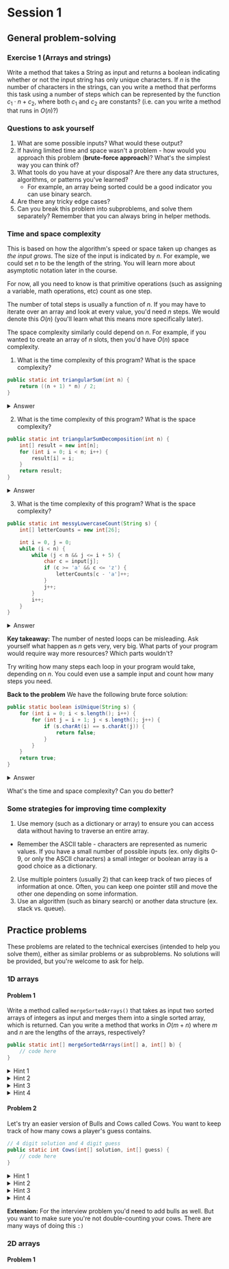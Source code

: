 # Session 1

## General problem-solving

### Exercise 1 (Arrays and strings)

Write a method that takes a String as input and returns a boolean indicating whether or not the input string has only unique characters. If $n$ is the number of characters in the strings, can you write a method that performs this task using a number of steps which can be represented by the function $c_1 \cdot n + c_2$, where both $c_1$ and $c_2$ are constants? (i.e. can you write a method that runs in $O(n)$?)

### Questions to ask yourself

1. What are some possible inputs? What would these output?
2. If having limited time and space wasn't a problem - how would you approach this problem (**brute-force approach**)? What's the simplest way you can think of?
3. What tools do you have at your disposal? Are there any data structures, algorithms, or patterns you've learned?
   - For example, an array being sorted could be a good indicator you can use binary search.
4. Are there any tricky edge cases?
5. Can you break this problem into subproblems, and solve them separately? Remember that you can always bring in helper methods.

### Time and space complexity

This is based on how the algorithm's speed or space taken up changes as _the input grows_. The size of the input is indicated by $n$. For example, we could set $n$ to be the length of the string. You will learn more about asymptotic notation later in the course.

For now, all you need to know is that primitive operations (such as assigning a variable, math operations, etc) count as one step.

The number of total steps is usually a function of $n$. If you may have to iterate over an array and look at every value, you'd need $n$ steps. We would denote this $O(n)$ (you'll learn what this means more specifically later).

The space complexity similarly could depend on $n$. For example, if you wanted to create an array of $n$ slots, then you'd have $O(n)$ space complexity.

1. What is the time complexity of this program? What is the space complexity?

```java
public static int triangularSum(int n) {
    return ((n + 1) * n) / 2;
}
```

<details>
    <summary>Answer</summary>
    O(1) time and space
</details>

2. What is the time complexity of this program? What is the space complexity?

```java
public static int triangularSumDecomposition(int n) {
    int[] result = new int[n];
    for (int i = 0; i < n; i++) {
        result[i] = i;
    }
    return result;
}
```

<details>
    <summary>Answer</summary>
    O(n) time and space
</details>

3. What is the time complexity of this program? What is the space complexity?

```java
public static int messyLowercaseCount(String s) {
    int[] letterCounts = new int[26];

    int i = 0, j = 0;
    while (i < n) {
        while (j < n && j <= i + 5) {
            char c = input[j];
            if (c >= 'a' && c <= 'z') {
                letterCounts[c - 'a']++;
            }
            j++;
        }
        i++;
    }
}
```

<details>
    <summary>Answer</summary>
    It's tempted to say that this is O(n^2) since we see an inner nested loop. But notice that the inner loop runs a maximum of 5 times, no matter what n is. This gives us a time complexity of O(n). We use constant space for our character array, so the space complexity is O(1).
</details>

**Key takeaway:** The number of nested loops can be misleading. Ask yourself what happen as $n$ gets very, very big. What parts of your program would require way more resources? Which parts wouldn't?

Try writing how many steps each loop in your program would take, depending on $n$. You could even use a sample input and count how many steps you need.

**Back to the problem**
We have the following brute force solution:

```java
public static boolean isUnique(String s) {
    for (int i = 0; i < s.length(); i++) {
        for (int j = i + 1; j < s.length(); j++) {
            if (s.charAt(i) == s.charAt(j)) {
                return false;
            }
        }
    }
    return true;
}
```

<details>
    <summary>Answer</summary>
    Time: O(n^2), Space: O(1)
</details>

What's the time and space complexity? Can you do better?

### Some strategies for improving time complexity

1. Use memory (such as a dictionary or array) to ensure you can access data without having to traverse an entire array.

- Remember the ASCII table - characters are represented as numeric values. If you have a small number of possible inputs (ex. only digits 0-9, or only the ASCII characters) a small integer or boolean array is a good choice as a dictionary.

2. Use multiple pointers (usually 2) that can keep track of two pieces of information at once. Often, you can keep one pointer still and move the other one depending on some information.
3. Use an algorithm (such as binary search) or another data structure (ex. stack vs. queue).

## Practice problems

These problems are related to the technical exercises (intended to help you solve them), either as similar problems or as subproblems. No solutions will be provided, but you're welcome to ask for help.

### 1D arrays

#### Problem 1

Write a method called `mergeSortedArrays()` that takes as input two sorted arrays of integers as input and merges them into a single sorted array, which is returned. Can you write a method that works in $O(m + n)$ where $m$ and $n$ are the lengths of the arrays, respectively?

```java
public static int[] mergeSortedArrays(int[] a, int[] b) {
    // code here
}

```

<details>
    <summary>Hint 1</summary>
    Use two different pointers for each of the arrays. 
</details>

<details>
    <summary>Hint 2</summary>
    At the start of each iteration, you could choose to the value pointed to by one of the pointers, or add both of the values from both pointers. But is there a case where either of these approaches would fail? Consider A = [0, 1, 2] and B = [2, 5]
</details>

<details>
    <summary>Hint 3</summary>
    Now, you might choose to move either pointer A or pointer B. To make this decision, consider that you only have access to the element currently stored at pointer A, and the element currently stored at pointer B. With this limited information, what's the best move you can make?
</details>

<details>
    <summary>Hint 4</summary>
    Let's say you have A = [0, 1, 3, 4] and [2, 5, 6]. Your pointer starts at 0 in the first array, and 2 in the second. You'd put the 0 in your sorted array first. But after this, you have to decide to move either the pointer pointing to the smaller value (A) or the pointer pointing to the larger value (B). If you move the A pointer, you'd end up at 2, and would compare A[1] = 2 with B[0] = 2. But if you move the B pointer, you'd end up at 5, and be comparing A[0] = 0 with A[1] = 5. Should you move the pointer at the smaller or larger value? Why? 
</details>

#### Problem 2

Let's try an easier version of Bulls and Cows called Cows. You want to keep track of how many cows a player's guess contains.

```java
// 4 digit solution and 4 digit guess
public static int Cows(int[] solution, int[] guess) {
    // code here
}
```

<details>
    <summary>Hint 1</summary>
    Focus on a single letter for now. How would you detect if there's a "cow" in the guess?
</details>

<details>
    <summary>Hint 2</summary>
    The difficulty here is that you could have multiple cows, and multiple of the same cow (ex. '4512' and '1229'). You'd need to keep track of each cow somehow. 
</details>

<details>
    <summary>Hint 3</summary>
    Try using an integer array (or even multiple...) as a dictionary. If you could keep track of the frequency of each digit in both the guess and the solution, how could you use this information to get the number of cows?
</details>

<details>
    <summary>Hint 4</summary>
    Both frequency count dictionaries are of length 10 (which does not change depending on the size of the input). You could try creating a loop to iterate over them at the same time after counting your digits. How could this be useful?
</details>

**Extension:** For the interview problem you'd need to add bulls as well. But you want to make sure you're not double-counting your cows. There are many ways of doing this `:)`

### 2D arrays

#### Problem 1
